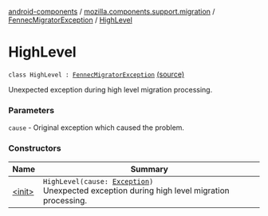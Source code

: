 [android-components](../../../index.md) / [mozilla.components.support.migration](../../index.md) / [FennecMigratorException](../index.md) / [HighLevel](./index.md)

# HighLevel

`class HighLevel : `[`FennecMigratorException`](../index.md) [(source)](https://github.com/mozilla-mobile/android-components/blob/master/components/support/migration/src/main/java/mozilla/components/support/migration/FennecMigrator.kt#L143)

Unexpected exception during high level migration processing.

### Parameters

`cause` - Original exception which caused the problem.

### Constructors

| Name | Summary |
|---|---|
| [&lt;init&gt;](-init-.md) | `HighLevel(cause: `[`Exception`](https://kotlinlang.org/api/latest/jvm/stdlib/kotlin/-exception/index.html)`)`<br>Unexpected exception during high level migration processing. |
